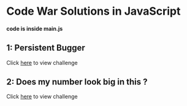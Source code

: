 # Code War Solutions in JavaScript
#### code is inside main.js

## 1: Persistent Bugger
Click [here](https://www.codewars.com/kata/persistent-bugger/train/haskell) to view challenge 

## 2: Does my number look big in this ?
Click [here](https://www.codewars.com/kata/5287e858c6b5a9678200083c/solutions/javascript) to view challenge 
